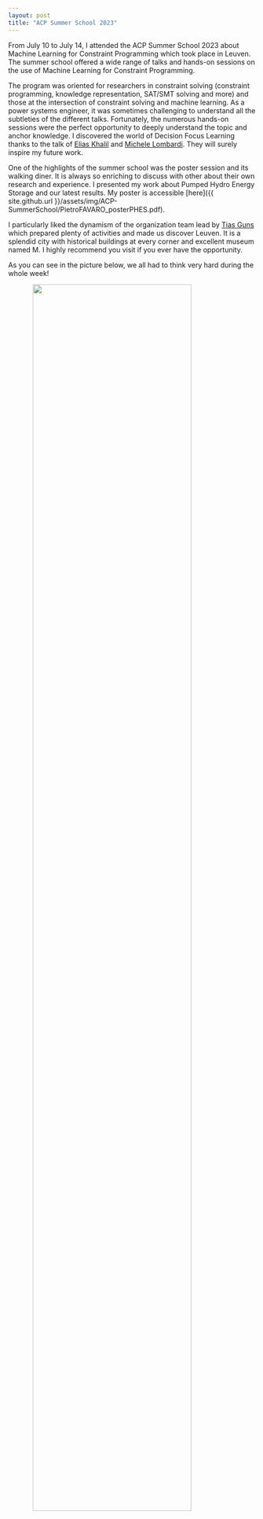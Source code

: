 ```yaml
---
layout: post
title: "ACP Summer School 2023" 
---
```


From July 10 to July 14, I attended the ACP Summer School 2023 about Machine Learning for Constraint Programming which took place in Leuven. The summer school offered a wide range of talks and hands-on sessions on the use of Machine Learning for Constraint Programming.

The program was oriented for researchers in constraint solving (constraint programming, knowledge representation, SAT/SMT solving and more) and those at the intersection of constraint solving and machine learning. As a power systems engineer, it was sometimes challenging to understand all the subtleties of the different talks. Fortunately, the numerous hands-on sessions were the perfect opportunity to deeply understand the topic and anchor knowledge. I discovered the world of Decision Focus Learning thanks to the talk of [Elias Khalil](https://ekhalil.com) and [Michele Lombardi](https://www.linkedin.com/in/michele-lombardi-3266455?miniProfileUrn=urn%3Ali%3Afs_miniProfile%3AACoAAAD7_44BbfP_20oi0KycIniH8O7xWl65Ins&lipi=urn%3Ali%3Apage%3Ad_flagship3_search_srp_all%3BRFzE%2BzNSSnydpyNBLFGxzQ%3D%3D). They will surely inspire my future work.

One of the highlights of the summer school was the poster session and its walking diner. It is always so enriching to discuss with other about their own research and experience. I presented my work about Pumped Hydro Energy Storage and our latest results. My poster is accessible [here]({{ site.github.url }}/assets/img/ACP-SummerSchool/PietroFAVARO_posterPHES.pdf).

I particularly liked the dynamism of the organization team lead by [Tias Guns](https://people.cs.kuleuven.be/~tias.guns/) which prepared plenty of activities and made us discover Leuven. It is a splendid city with historical buildings at every corner and excellent museum named M. I highly recommend you visit if you ever have the opportunity.

As you can see in the picture below, we all had to think very hard during the whole week!

<img style="display: block; margin: 0 auto; width: 80%; max-width:1000px; height:auto" src="{{ site.github.url }}/assets/img/ACP-SummerSchool/ACPsummerschool-grouppicture.JPG">
